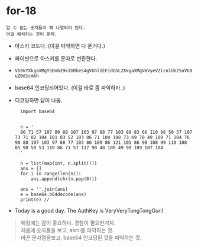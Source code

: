 # for-18

    알 수 없는 숫자들이 쫙 나열되어 있다. 
    이걸 해석하는 것이 문제.

- 아스키 코드다. (이걸 파악하면 다 푼거다.)
- 파이썬으로 아스키를 문자로 변환한다. 
- `VG9kYXkgaXMgYSBnb29kIGRheS4gVGhlIEF1dGhLZXkgaXMgVmVyeVZlcnlUb25nVG9uZ0d1cmkh`
- base64 인코딩되어있다. (이걸 바로 좀 파악하자..)
- 디코딩하면 답이 나옴.


        import base64


        n = '
        86 71 57 107 89 88 107 103 97 88 77 103 89 83 66 110 98 50 57 107 73 71 82 104 101 83 52 103 86 71 104 108 73 69 70 49 100 71 104 76 90 88 107 103 97 88 77 103 86 109 86 121 101 86 90 108 99 110 108 85 98 50 53 110 86 71 57 117 90 48 100 49 99 109 107 104 
        '

        n = list(map(int, n.split()))
        ans = []
        for i in range(len(n)):
            ans.append(chr(n.pop(0)))

        ans = ''.join(ans)
        e = base64.b64decode(ans)
        print(e) // 
        
- Today is a good day. The AuthKey is VeryVeryTongTongGuri!

> 해킹에는 감이 중요하다. 경험이 필요한거지.   
처음에 숫자들을 보고, ascii를 파악하는 것.   
바꾼 문자열을보고, base64 인코딩된 것을 파악하는 것.   